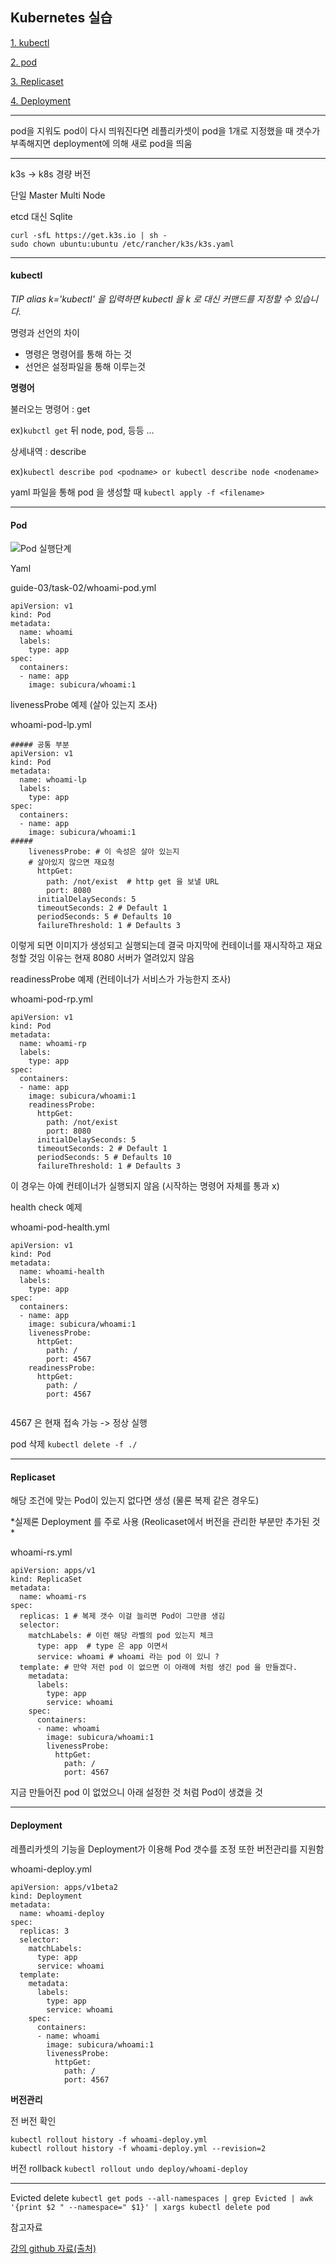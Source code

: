 ## Kubernetes 실습

[1. kubectl](#kubectl)

[2. pod](#pod)

[3. Replicaset](#Replicaset)

[4. Deployment](#Deployment)

----

pod을 지워도 pod이 다시 띄워진다면
레플리카셋이 pod을 1개로 지정했을 때 갯수가 부족해지면
deployment에 의해 새로 pod을 띄움


---

k3s -> k8s 경량 버전

단일 Master 
Multi Node

etcd 대신 Sqlite


```
curl -sfL https://get.k3s.io | sh -
sudo chown ubuntu:ubuntu /etc/rancher/k3s/k3s.yaml
```

-----
#### kubectl

*TIP alias k='kubectl' 을 입력하면 kubectl 을 k 로 대신 커맨드를 지정할 수 있습니다.*

명령과 선언의 차이
- 명령은 명령어를 통해 하는 것
- 선언은 설정파일을 통해 이루는것

**명령어**

불러오는 명령어 : get

ex)```kubctl get``` 뒤 node, pod, 등등 ...

상세내역 : describe

ex)```kubectl describe pod <podname> or kubectl describe node <nodename> ```



yaml 파일을 통해 pod 을 생성할 때 
```kubectl apply -f <filename>```

----

#### Pod

![Pod 실행단계](./img/podready.PNG)

Yaml

guide-03/task-02/whoami-pod.yml
```
apiVersion: v1
kind: Pod
metadata:
  name: whoami
  labels:
    type: app
spec:
  containers:
  - name: app
    image: subicura/whoami:1
```

livenessProbe 예제 (살아 있는지 조사)

whoami-pod-lp.yml
```
##### 공통 부분 
apiVersion: v1
kind: Pod
metadata:
  name: whoami-lp
  labels:
    type: app
spec:
  containers:
  - name: app
    image: subicura/whoami:1
#####    
    livenessProbe: # 이 속성은 살아 있는지 
    # 살아있지 않으면 재요청 
      httpGet:
        path: /not/exist  # http get 을 보낼 URL 
        port: 8080
      initialDelaySeconds: 5
      timeoutSeconds: 2 # Default 1
      periodSeconds: 5 # Defaults 10
      failureThreshold: 1 # Defaults 3
```
이렇게 되면 이미지가 생성되고 실행되는데 결국 마지막에 컨테이너를 재시작하고 재요청할 것임 이유는 현재 8080 서버가 열려있지 않음


readinessProbe 예제 (컨테이너가 서비스가 가능한지 조사)

whoami-pod-rp.yml

```
apiVersion: v1
kind: Pod
metadata:
  name: whoami-rp
  labels:
    type: app
spec:
  containers:
  - name: app
    image: subicura/whoami:1
    readinessProbe:
      httpGet:
        path: /not/exist
        port: 8080
      initialDelaySeconds: 5
      timeoutSeconds: 2 # Default 1
      periodSeconds: 5 # Defaults 10
      failureThreshold: 1 # Defaults 3
```
이 경우는 아예 컨테이너가 실행되지 않음 (시작하는 명령어 자체를 통과 x)
      
health check 예제   

whoami-pod-health.yml
```
apiVersion: v1
kind: Pod
metadata:
  name: whoami-health
  labels:
    type: app
spec:
  containers:
  - name: app
    image: subicura/whoami:1
    livenessProbe:
      httpGet:
        path: /
        port: 4567
    readinessProbe:
      httpGet:
        path: /
        port: 4567
        
```
4567 은 현재 접속 가능 -> 정상 실행


pod 삭제 ```kubectl delete -f ./```

----


#### Replicaset

해당 조건에 맞는 Pod이 있는지 없다면 생성
(물론 복제 같은 경우도) 

*실제론 Deployment 를 주로 사용 (Reolicaset에서 버전을 관리한 부분만 추가된 것 *


whoami-rs.yml

```
apiVersion: apps/v1
kind: ReplicaSet
metadata:
  name: whoami-rs
spec:
  replicas: 1 # 복제 갯수 이걸 늘리면 Pod이 그만큼 생김 
  selector:
    matchLabels: # 이런 해당 라벨의 pod 있는지 체크 
      type: app  # type 은 app 이면서
      service: whoami # whoami 라는 pod 이 있니 ? 
  template: # 만약 저런 pod 이 없으면 이 아래에 처럼 생긴 pod 을 만들겠다. 
    metadata:
      labels:
        type: app
        service: whoami
    spec:
      containers:
      - name: whoami
        image: subicura/whoami:1
        livenessProbe:
          httpGet:
            path: /
            port: 4567

````
지금 만들어진 pod 이 없었으니 아래 설정한 것 처럼 Pod이 생겼을 것



----

#### Deployment

레플리카셋의 기능을 Deployment가 이용해 Pod 갯수를 조정
또한 버전관리를 지원함


whoami-deploy.yml

```
apiVersion: apps/v1beta2
kind: Deployment
metadata:
  name: whoami-deploy
spec:
  replicas: 3
  selector:
    matchLabels:
      type: app
      service: whoami
  template:
    metadata:
      labels:
        type: app
        service: whoami
    spec:
      containers:
      - name: whoami
        image: subicura/whoami:1
        livenessProbe:
          httpGet:
            path: /
            port: 4567
```


**버전관리**

전 버전 확인

```
kubectl rollout history -f whoami-deploy.yml
kubectl rollout history -f whoami-deploy.yml --revision=2
```

버전 rollback ```kubectl rollout undo deploy/whoami-deploy```

---


Evicted delete 
```kubectl get pods --all-namespaces | grep Evicted | awk '{print $2 " --namespace=" $1}' | xargs kubectl delete pod```


참고자료

[강의 github 자료(출처)](https://github.com/subicura/workshop-k8s-basic/blob/master/guide/guide-03/task-02.md)